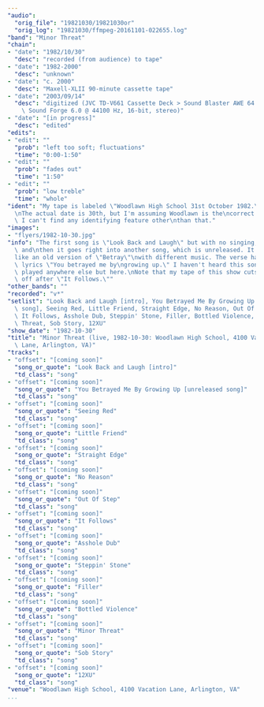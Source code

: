 ```yaml
---
"audio":
  "orig_file": "19821030/19821030or"
  "orig_log": "19821030/ffmpeg-20161101-022655.log"
"band": "Minor Threat"
"chain":
- "date": "1982/10/30"
  "desc": "recorded (from audience) to tape"
- "date": "1982-2000"
  "desc": "unknown"
- "date": "c. 2000"
  "desc": "Maxell-XLII 90-minute cassette tape"
- "date": "2003/09/14"
  "desc": "digitized (JVC TD-V661 Cassette Deck > Sound Blaster AWE 64 >\
    \ Sound Forge 6.0 @ 44100 Hz, 16-bit, stereo)"
- "date": "[in progress]"
  "desc": "edited"
"edits":
- "edit": ""
  "prob": "left too soft; fluctuations"
  "time": "0:00-1:50"
- "edit": ""
  "prob": "fades out"
  "time": "1:50"
- "edit": ""
  "prob": "low treble"
  "time": "whole"
"ident": "My tape is labeled \"Woodlawn High School 31st October 1982.\"\
  \nThe actual date is 30th, but I'm assuming Woodlawn is the\ncorrect location.\
  \ I can't find any identifying feature other\nthan that."
"images":
- "flyers/1982-10-30.jpg"
"info": "The first song is \"Look Back and Laugh\" but with no singing,\
  \ and\nthen it goes right into another song, which is unreleased. It sounds\n\
  like an old version of \"Betray\"\nwith different music. The verse has\
  \ lyrics \"You betrayed me by\ngrowing up.\" I haven't heard this song\
  \ played anywhere else but here.\nNote that my tape of this show cuts\
  \ off after \"It Follows.\""
"other_bands": ""
"recorded": "v*"
"setlist": "Look Back and Laugh [intro], You Betrayed Me By Growing Up [unreleased\
  \ song], Seeing Red, Little Friend, Straight Edge, No Reason, Out Of Step,\
  \ It Follows, Asshole Dub, Steppin' Stone, Filler, Bottled Violence, Minor\
  \ Threat, Sob Story, 12XU"
"show_date": "1982-10-30"
"title": "Minor Threat (live, 1982-10-30: Woodlawn High School, 4100 Vacation\
  \ Lane, Arlington, VA)"
"tracks":
- "offset": "[coming soon]"
  "song_or_quote": "Look Back and Laugh [intro]"
  "td_class": "song"
- "offset": "[coming soon]"
  "song_or_quote": "You Betrayed Me By Growing Up [unreleased song]"
  "td_class": "song"
- "offset": "[coming soon]"
  "song_or_quote": "Seeing Red"
  "td_class": "song"
- "offset": "[coming soon]"
  "song_or_quote": "Little Friend"
  "td_class": "song"
- "offset": "[coming soon]"
  "song_or_quote": "Straight Edge"
  "td_class": "song"
- "offset": "[coming soon]"
  "song_or_quote": "No Reason"
  "td_class": "song"
- "offset": "[coming soon]"
  "song_or_quote": "Out Of Step"
  "td_class": "song"
- "offset": "[coming soon]"
  "song_or_quote": "It Follows"
  "td_class": "song"
- "offset": "[coming soon]"
  "song_or_quote": "Asshole Dub"
  "td_class": "song"
- "offset": "[coming soon]"
  "song_or_quote": "Steppin' Stone"
  "td_class": "song"
- "offset": "[coming soon]"
  "song_or_quote": "Filler"
  "td_class": "song"
- "offset": "[coming soon]"
  "song_or_quote": "Bottled Violence"
  "td_class": "song"
- "offset": "[coming soon]"
  "song_or_quote": "Minor Threat"
  "td_class": "song"
- "offset": "[coming soon]"
  "song_or_quote": "Sob Story"
  "td_class": "song"
- "offset": "[coming soon]"
  "song_or_quote": "12XU"
  "td_class": "song"
"venue": "Woodlawn High School, 4100 Vacation Lane, Arlington, VA"
...
```

